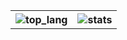 <!--
**quantumxt/quantumxt** is a ✨ _special_ ✨ repository because its `README.md` (this file) appears on your GitHub profile.

Here are some ideas to get you started:

- 🔭 I’m currently working on ...
- 🌱 I’m currently learning ...
- 👯 I’m looking to collaborate on ...
- 🤔 I’m looking for help with ...
- 💬 Ask me about ...
- 📫 How to reach me: ...
- 😄 Pronouns: ...
- ⚡ Fun fact: ...
-->

<table>
<tr>
 <th scope="col"><img src="https://github-readme-stats.vercel.app/api/top-langs/?username=quantumxt&layout=compact&langs_count=8" alt="top_lang"/></th>
 <th scope="col"><img src="https://github-readme-stats.vercel.app/api?username=quantumxt&show_icons=true&theme=vue-dark&hide=stars,issues" alt="stats" /></th>
</tr>
  </table>
